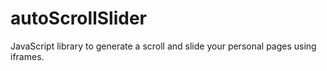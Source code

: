 autoScrollSlider
================

JavaScript library to generate a scroll and slide your personal pages using iframes.
